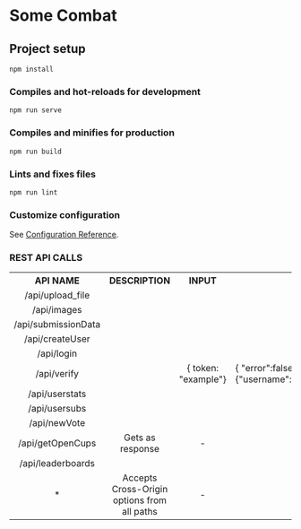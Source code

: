 # Some Combat

## Project setup
```
npm install
```

### Compiles and hot-reloads for development
```
npm run serve
```

### Compiles and minifies for production
```
npm run build
```

### Lints and fixes files
```
npm run lint
```

### Customize configuration
See [Configuration Reference](https://cli.vuejs.org/config/).

<h3>REST API CALLS</h3>
<table style="text-align: center">
    <tr>
        <th> API NAME </th>
        <th> DESCRIPTION </th>
        <th> INPUT </th>
        <th> RETURNS </th>
        <th> METHOD </th>
    </tr>
    <tr>
        <td>/api/upload_file</td>
        <td></td>
        <td></td>
        <td style="text-align: left" ></td>
        <td>POST</td>
    </tr>
    <tr>
        <td>/api/images</td>
        <td></td>
        <td></td>
        <td style="text-align: left" ></td>
        <td>GET</td>
    </tr>
    <tr>
        <td>/api/submissionData</td>
        <td></td>
        <td></td>
        <td style="text-align: left" ></td>
        <td>GET</td>
    </tr>
    <tr>
        <td>/api/createUser</td>
        <td></td>
        <td></td>
        <td style="text-align: left" ></td>
        <td>POST</td>
    </tr>
    <tr>
        <td>/api/login</td>
        <td></td>
        <td></td>
        <td style="text-align: left" ></td>
        <td>POST</td>
    </tr>
    <tr>
        <td>/api/verify</td>
        <td></td>
        <td>{ token: "example"}</td>
        <td style="text-align: left" >
            { "error":false,"data":{"username":"string","password":"string","iat":0,"exp":0},"verify":true}
        </td>
        <td>POST</td>
    </tr>
    <tr>
        <td>/api/userstats</td>
        <td></td>
        <td></td>
        <td style="text-align: left" ></td>
        <td>POST</td>
    </tr>
    <tr>
        <td>/api/usersubs</td>
        <td></td>
        <td></td>
        <td style="text-align: left" ></td>
        <td>PATCH</td>
    </tr>
    <tr>
        <td>/api/newVote</td>
        <td></td>
        <td></td>
        <td style="text-align: left" ></td>
        <td>PUT</td>
    </tr>
    <tr>
        <td>/api/getOpenCups</td>
        <td>Gets as response</td>
        <td>-</td>
        <td style="text-align: left" ></td>
        <td>GET</td>
    </tr>
    <tr>
        <td>/api/leaderboards</td>
        <td></td>
        <td></td>
        <td style="text-align: left" ></td>
        <td>GET</td>
    </tr>
    <tr>
        <td>*</td>
        <td>Accepts Cross-Origin options from all paths</td>
        <td>-</td>
        <td style="text-align: left" ></td>
        <td>OPTIONS</td>
    </tr>
</table>